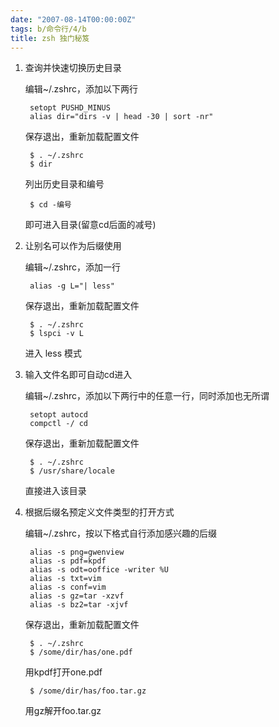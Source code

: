 ```yaml
---
date: "2007-08-14T00:00:00Z"
tags: b/命令行/4/b
title: zsh 独门秘笈
---
```


1. 查询并快速切换历史目录

    编辑~/.zshrc，添加以下两行

        setopt PUSHD_MINUS
        alias dir="dirs -v | head -30 | sort -nr"

    保存退出，重新加载配置文件

        $ . ~/.zshrc
        $ dir

    列出历史目录和编号

        $ cd -编号

    即可进入目录(留意cd后面的减号)

2. 让别名可以作为后缀使用

    编辑~/.zshrc，添加一行

        alias -g L="| less"

    保存退出，重新加载配置文件

        $ . ~/.zshrc
        $ lspci -v L

    进入 less 模式

3. 输入文件名即可自动cd进入

    编辑~/.zshrc，添加以下两行中的任意一行，同时添加也无所谓

        setopt autocd
        compctl -/ cd

    保存退出，重新加载配置文件

        $ . ~/.zshrc
        $ /usr/share/locale

    直接进入该目录

4. 根据后缀名预定义文件类型的打开方式

    编辑~/.zshrc，按以下格式自行添加感兴趣的后缀

        alias -s png=gwenview
        alias -s pdf=kpdf
        alias -s odt=ooffice -writer %U
        alias -s txt=vim
        alias -s conf=vim
        alias -s gz=tar -xzvf
        alias -s bz2=tar -xjvf

    保存退出，重新加载配置文件

        $ . ~/.zshrc
        $ /some/dir/has/one.pdf

    用kpdf打开one.pdf

        $ /some/dir/has/foo.tar.gz

    用gz解开foo.tar.gz
